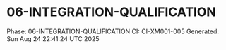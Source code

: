 # 06-INTEGRATION-QUALIFICATION
Phase: 06-INTEGRATION-QUALIFICATION
CI: CI-XM001-005
Generated: Sun Aug 24 22:41:24 UTC 2025
